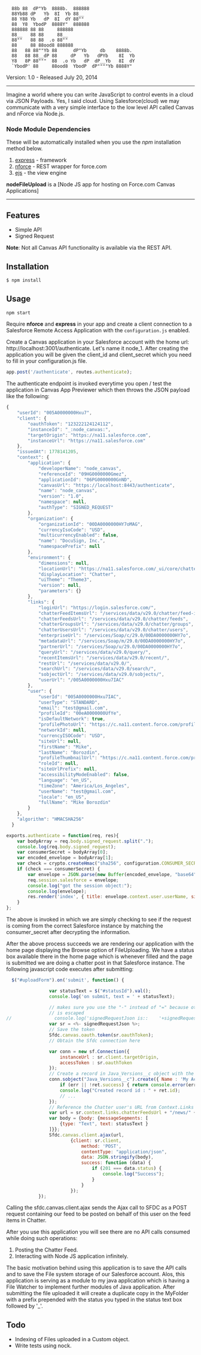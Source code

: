 ```
  88b 88  dP"Yb  8888b.  888888                  
  88Yb88 dP   Yb  8I  Yb 88__                    
  88 Y88 Yb   dP  8I  dY 88""                    
  88  Y8  YbodP  8888Y"  888888                  
  888888 88 88     888888                        
  88__   88 88     88__                          
  88""   88 88  .o 88""                          
  88     88 88ood8 888888                        
  88   88 88""Yb 88      dP"Yb     db    8888b.  
  88   88 88__dP 88     dP   Yb   dPYb    8I  Yb 
  Y8   8P 88"""  88  .o Yb   dP  dP__Yb   8I  dY 
  `YbodP' 88     88ood8  YbodP  dP""""Yb 8888Y"  
```

Version: 1.0 - Released July 20, 2014

*****

Imagine a world where you can write JavaScript to control events in a cloud via JSON Payloads. Yes, I said cloud. Using Salesforce(cloud) we may communicate with a very simple interface to the low level API called Canvas and nForce via Node.js.

### Node Module Dependencies

These will be automatically installed when you use the *npm* installation method below.

1. [express](http://expressjs.com/) - framework
2. [nforce](https://github.com/kevinohara80/nforce) - REST wrapper for force.com
3. [ejs](embeddedjs.com/) - the view engine

**nodeFileUpload** is a [Node JS app for hosting on Force.com Canvas Applications]
*****
## Features

* Simple API
* Signed Request

**Note**: Not all Canvas API functionality is available via the REST API.

## Installation

```bash
$ npm install
```

## Usage

```js
npm start
```

Require **nforce** and **express** in your app and create a client connection to a Salesforce Remote Access Application with the `configuration.js` enabled.

Create a Canvas application in your Salesforce account with the home url: http://localhost:3001/authenticate. Let's name it node_1. After creating the application you will be given the client_id and client_secret which you need to fill in your configuration.js file.

```js
app.post('/authenticate', routes.authenticate);
```

The authenticate endpoint is invoked everytime you open / test the application in Canvas App Previewer which then throws the JSON payload like the following:

```js
{
    "userId": "005A0000000Hxu7",
    "client": {
        "oauthToken": "123222124124112",
        "instanceId": "_:node_canvas:",
        "targetOrigin": "https://na11.salesforce.com",
        "instanceUrl": "https://na11.salesforce.com"
    },
    "issuedAt": 1778141205,
    "context": {
        "application": {
            "developerName": "node_canvas",
            "referenceId": "09HG0000000Gmez",
            "applicationId": "06PG0000000GnND",
            "canvasUrl": "https://localhost:8443/authenticate",
            "name": "node_canvas",
            "version": "1.0",
            "namespace": null,
            "authType": "SIGNED_REQUEST"
        },
        "organization": {
            "organizationId": "00DA0000000HY7oMAG",
            "currencyIsoCode": "USD",
            "multicurrencyEnabled": false,
            "name": "DocuSign, Inc.",
            "namespacePrefix": null
        },
        "environment": {
            "dimensions": null,
            "locationUrl": "https://na11.salesforce.com/_ui/core/chatter/ui/ChatterPage",
            "displayLocation": "Chatter",
            "uiTheme": "Theme3",
            "version": null,
            "parameters": {}
        },
        "links": {
            "loginUrl": "https://login.salesforce.com/",
            "chatterFeedItemsUrl": "/services/data/v29.0/chatter/feed-items",
            "chatterFeedsUrl": "/services/data/v29.0/chatter/feeds",
            "chatterGroupsUrl": "/services/data/v29.0/chatter/groups",
            "chatterUsersUrl": "/services/data/v29.0/chatter/users",
            "enterpriseUrl": "/services/Soap/c/29.0/00DA0000000HY7o",
            "metadataUrl": "/services/Soap/m/29.0/00DA0000000HY7o",
            "partnerUrl": "/services/Soap/u/29.0/00DA0000000HY7o",
            "queryUrl": "/services/data/v29.0/query/",
            "recentItemsUrl": "/services/data/v29.0/recent/",
            "restUrl": "/services/data/v29.0/",
            "searchUrl": "/services/data/v29.0/search/",
            "sobjectUrl": "/services/data/v29.0/sobjects/",
            "userUrl": "/005A0000000Hxu7IAC"
        },
        "user": {
            "userId": "005A0000000Hxu7IAC",
            "userType": "STANDARD",
            "email": "test@gmail.com",
            "profileId": "00eA0000000UfYe",
            "isDefaultNetwork": true,
            "profilePhotoUrl": "https://c.na11.content.force.com/profilephoto/005/F",
            "networkId": null,
            "currencyISOCode": "USD",
            "siteUrl": null,
            "firstName": "Mike",
            "lastName": "Borozdin",
            "profileThumbnailUrl": "https://c.na11.content.force.com/profilephoto/005/T",
            "roleId": null,
            "siteUrlPrefix": null,
            "accessibilityModeEnabled": false,
            "language": "en_US",
            "timeZone": "America/Los_Angeles",
            "userName": "test@gmail.com",
            "locale": "en_US",
            "fullName": "Mike Borozdin"
        }
    },
    "algorithm": "HMACSHA256" 
  }
```

```js
exports.authenticate = function(req, res){
    var bodyArray = req.body.signed_request.split(".");
    console.log(req.body.signed_request);
    var consumerSecret = bodyArray[0];
    var encoded_envelope = bodyArray[1];
    var check = crypto.createHmac("sha256", configuration.CONSUMER_SECRET).update(encoded_envelope).digest("base64");
    if (check === consumerSecret) {
        var envelope = JSON.parse(new Buffer(encoded_envelope, "base64").toString("ascii"));
        req.session.salesforce = envelope;
        console.log("got the session object:");
        console.log(envelope);
        res.render('index', { title: envelope.context.user.userName, signedRequestJson : JSON.stringify(envelope) });
    }
};
```

The above is invoked in which we are simply checking to see if the request is coming from the correct Salesforce instance by matching the consumer_secret after decrypting the information.


After the above process succeeds we are rendering our application with the home page displaying the Browse option of FileUploading. We have a status box available there in the home page which is whenever filled and the page is submitted we are doing a chatter post in that Salesforce instance. The following javascript code executes after submitting:
```js
  $("#uploadForm").on('submit', function() {

                var statusText = $("#statusId").val();
                console.log('on submit, text = ' + statusText);

                // makes sure you use the "-" instead of "=" because otherwise the JSON
                // is escaped
//                console.log('signedRequestJson is::    '+signedRequestJson);
                var sr = <%- signedRequestJson %>;
                // Save the token
                Sfdc.canvas.oauth.token(sr.oauthToken);
                // Obtain the Sfdc connection here

                var conn = new sf.Connection({
                    instanceUrl : sr.client.targetOrigin,
                    accessToken : sr.oauthToken
                });
                // Create a record in Java_Versions__c object with the fields 
                conn.sobject("Java_Versions__c").create({ Name : 'My Account #1' }, function(err, ret) {
                    if (err || !ret.success) { return console.error(err, ret); }
                    console.log("Created record id : " + ret.id);
                    // ...
                });
                // Reference the Chatter user's URL from Context.Links object.
                var url = sr.context.links.chatterFeedsUrl + "/news/" + sr.context.user.userId + "/feed-items";
                var body = {body: {messageSegments: [
                    {type: "Text", text: statusText }
                ]}};
                Sfdc.canvas.client.ajax(url,
                        {client: sr.client,
                            method: 'POST',
                            contentType: "application/json",
                            data: JSON.stringify(body),
                            success: function (data) {
                                if (201 === data.status) {
                                    console.log("Success");
                                }
                            }
                        });
            });
```

Calling the sfdc.canvas.client.ajax sends the Ajax call to SFDC as a POST request containing our feed to be posted on behalf of this user on the feed items in Chatter.

After you use this application you will see there are no API calls consumed while doing such operations:
1. Posting the Chatter Feed.
2. Interacting with Node JS application infinitely.

The basic motivation behind using this application is to save the API calls and to save the File system storage of our Salesforce account. Alos, this application is serving as a module to my java application which is having a File Watcher to implement further modules of Java application. After submitting the file uploaded it will create a duplicate copy in the MyFolder with a prefix prepended with the status you typed in the status text box followed by '_'.

## Todo

* Indexing of Files uploaded in a Custom object.
* Write tests using nock.
